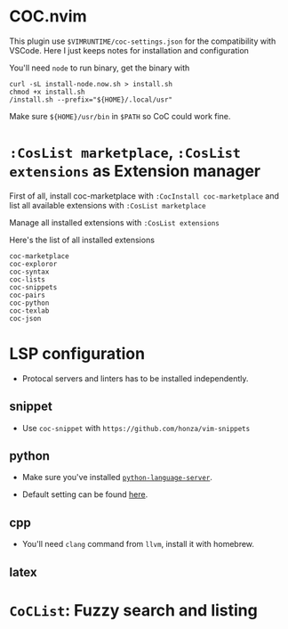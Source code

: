 # COC.nvim

This plugin use `$VIMRUNTIME/coc-settings.json` for the compatibility with VSCode.
Here I just keeps notes for installation and configuration

You'll need `node` to run binary, get the binary with
```
curl -sL install-node.now.sh > install.sh
chmod +x install.sh
/install.sh --prefix="${HOME}/.local/usr"
```
Make sure `${HOME}/usr/bin` in `$PATH` so CoC could work fine.


# `:CosList marketplace`, `:CosList extensions` as Extension manager

First of all, install coc-marketplace with `:CocInstall coc-marketplace` and list all available extensions with `:CosList marketplace`

Manage all installed extensions with `:CosList extensions`

Here's the list of all installed extensions

```
coc-marketplace
coc-exploror
coc-syntax
coc-lists
coc-snippets
coc-pairs
coc-python
coc-texlab
coc-json
```


# LSP configuration

* Protocal servers and linters has to be installed independently.


## snippet

* Use `coc-snippet` with `https://github.com/honza/vim-snippets`

## python

* Make sure you've installed [`python-language-server`](https://github.com/palantir/python-language-server).

* Default setting can be found [here](https://github.com/neoclide/coc.nvim/wiki/Language-servers#python).

## cpp

* You'll need `clang` command from `llvm`, install it with homebrew.

## latex

# `CoCList`: Fuzzy search and listing

